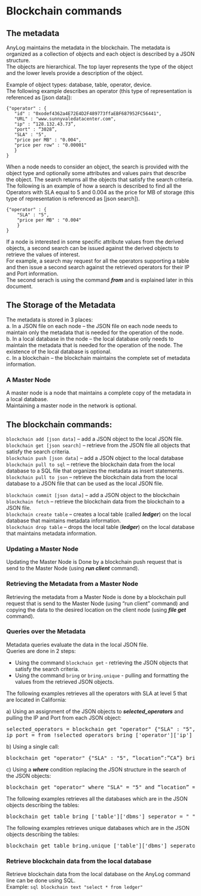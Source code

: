 
# Blockchain commands
 
## The metadata
AnyLog maintains the metadata in the blockchain. The metadata is organized as a collection of objects and each object is described by a JSON structure.  
The objects are hierarchical. The top layer represents the type of the object and the lower levels provide a description of the object.  

Example of object types: database, table, operator, device.  
The following example describes an operator (this type of representation is referenced as [json data]):
```
{"operator" : {	
   "id" : "0xodef4362a4E72E4D2F489773ffaEBF687952FC56441",
   "URL" : "www.sunnyvaledatacenter.com",
   "ip" : “128.132.43.73”,
   "port" : “3028”,
   "SLA" : "5",
   "price per MB" : "0.004",
   "price per row" : "0.00001"
   }
}
```

When a node needs to consider an object, the search is provided with the object type and optionally some attributes and values pairs that describe the object. The search returns all the objects that satisfy the search criteria.  
The following is an example of how a search is described to find all the Operators with SLA equal to 5 and 0.004 as the price for MB of storage (this type of representation is referenced as [json search]).  

```
{"operator" : {   
    "SLA" : "5",    
    "price per MB" : "0.004"
    }
}
```

If a node is interested in some specific attribute values from the derived objects, a second search can be issued against the derived objects to retrieve the values of interest.  
For example, a search may request for all the operators supporting a table and then issue a second search against the retrieved operators for their IP and Port information.  
The second serach is using the command ***from*** and is explained later in this document.


## The Storage of the Metadata
The metadata is stored in 3 places:  
a.	In a JSON file on each node – the JSON file on each node needs to maintain only the metadata that is needed for the operation of the node.   
b.	In a local database in the node – the local database only needs to maintain the metadata that is needed for the operation of the node. The existence of the local database is optional.  
c.	In a blockchain – the blockchain maintains the complete set of metadata information.  

### A Master Node
A master node is a node that maintains a complete copy of the metadata in a local database.  
Maintaining a master node in the network is optional.

## The blockchain commands:
```blockchain add [json data]``` – add a JSON object to the local JSON file.  
```blockchain get [json search]``` – retrieve from the JSON file all objects that satisfy the search criteria.  
```blockchain push [json data]``` – add a JSON object to the local database  
```blockchain pull to sql``` – retrieve the blockchain data from the local database to a SQL file that organizes the metadata as insert statements.  
```blockchain pull to json``` – retrieve the blockchain data from the local database to a JSON file that can be used as the local JSON file.  


```blockchain commit [json data]``` – add a JSON object to the blockchain  
```blockchain fetch``` – retrieve the blockchain data from the blockchain to a JSON file.  
```blockchain create table``` – creates a local table (called ***ledger***) on the local database that maintains metadata information.  
```blockchain drop table``` – drops the local table (***ledger***) on the local database that maintains metadata information.


### Updating a Master Node
Updating the Master Node is Done by a blockchain push request that is send to the Master Node (using ***run client*** command).  

### Retrieving the Metadata from a Master Node
Retrieving the metadata from a Master Node is done by a blockchain pull request that is send to the Master Node (using “run client” command) and copying the data to the desired location on the client node (using ***file get*** command).  


### Queries over the Metadata
Metadata queries evaluate the data in the local JSON file.  
Queries are done in 2 steps:
* Using the command ```blockchain get``` - retrieving the JSON objects that satisfy the search criteria.
* Using the command ```bring``` or ```bring.unique``` - pulling and formatting the values from the retrieved JSON objects.

The following examples retrieves all the operators with SLA at level 5 that are located in California:  

a) Using an assignment of the JSON objects to ***selected_operators*** and pulling the IP and Port from each JSON object:
 
<pre>
selected_operators = blockchain get "operator" {"SLA" : "5", “location”:”CA”} # get operators with SLA == 5 and location is CA
ip_port = from !selected_operators bring ['operator']['ip'] ":" ['operator']['port'] seperator = " " # get the IPs and ports of these operators
</pre>

b) Using a single call:
 
<pre>
blockchain get "operator" {"SLA" : "5", “location”:”CA”} bring ['operator']['ip'] ":" ['operator']['port'] seperator = " " 
</pre>

c) Using a ***where*** condition replacing the JSON structure in the search of the JSON objects:
 
<pre>
blockchain get "operator" where "SLA" = "5" and “location” = ”CA” bring ['operator']['ip'] ":" ['operator']['port'] seperator = " " 
</pre>

The following examples retrieves all the databases which are in the JSON objects describing the tables:  

<pre>
blockchain get table bring ['table']['dbms'] seperator = " " 
</pre>

The following examples retrieves unique databases which are in the JSON objects describing the tables:  

<pre>
blockchain get table bring.unique ['table']['dbms'] seperator = " " 
</pre>

### Retrieve blockchain data from the local database

Retrieve blockchain data from the local database on the AnyLog command line can be done using SQL.  
Example: ```sql blockchain text "select * from ledger"```
